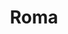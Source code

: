 ---
title: "Roma"
year: 2018
rating: 5
stars: "★★★★★"
rewatched: false
permalink: "roma-2018"
watched_on: 2018-12-12
---